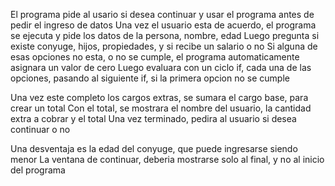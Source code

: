 El programa pide al usario si desea continuar y usar el programa antes de pedir el ingreso de datos
Una vez el usuario esta de acuerdo, el programa se ejecuta y pide los datos de la persona, nombre, edad
Luego pregunta si existe conyuge, hijos, propiedades, y si recibe un salario o no
Si alguna de esas opciones no esta, o no se cumple, el programa automaticamente asignara un valor de cero
Luego evaluara con un ciclo if, cada una de las opciones, pasando al siguiente if, si la primera opcion no se cumple 

Una vez este completo los cargos extras, se sumara el cargo base, para crear un total
Con el total, se mostrara el nombre del usuario, la cantidad extra a cobrar y el total 
Una vez terminado, pedira al usuario si desea continuar o no 

Una desventaja es la edad del conyuge, que puede ingresarse siendo menor
La ventana de continuar, deberia mostrarse solo al final, y no al inicio del programa
